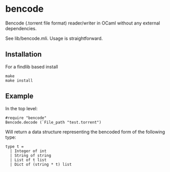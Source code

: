 bencode
=======
Bencode (.torrent file format) reader/writer in OCaml without any
external dependencies.

See lib/bencode.mli. Usage is straightforward.

## Installation
For a findlib based install
```
make
make install
```

## Example
In the top level:
```
#require "bencode"
Bencode.decode (`File_path "test.torrent")
```

Will return a data structure representing the bencoded form of the following
type:
```
type t = 
  | Integer of int
  | String of string
  | List of t list
  | Dict of (string * t) list
```
